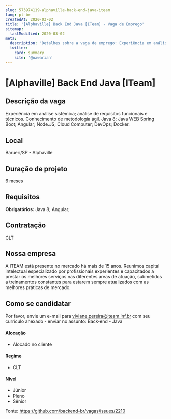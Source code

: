```yaml
---
slug: 573974119-alphaville-back-end-java-iteam
lang: pt-br
createdAt: 2020-03-02
title: '[Alphaville] Back End Java [ITeam] - Vaga de Emprego'
sitemap:
  lastModified: 2020-03-02
meta:
  description: 'Detalhes sobre a vaga de emprego: Experiência em análise sistêmica; análise de requisitos funcionais e técnicos. Conhecimento de metodologia ágil. Java 8; Java WEB Spring Boot; Angular; Node.JS; Cloud Computer; DevOps; Docker.'
  twitter:
    card: summary
    site: '@nawarian'
---
```


# [Alphaville] Back End Java [ITeam]

<!-- 
==================================================
POR FAVOR, SÓ POSTE SE A VAGA FOR PARA FRONT-END!

Não faça distinção de gênero no título da vaga.

Use: "Front-End Developer" ao invés de 
"Back-end Java" \o/

Exemplo: [Alphaville] Back End Java [ITeam]
==================================================
-->

## Descrição da vaga

Experiência em análise sistêmica; análise de requisitos funcionais e técnicos.
Conhecimento de metodologia ágil.
Java 8;
Java WEB Spring Boot;
Angular;
Node.JS;
Cloud Computer;
DevOps;
Docker.



## Local

Barueri/SP - Alphaville

## Duração de projeto

6 meses

## Requisitos

**Obrigatórios:**
Java 8;
Angular;


## Contratação

CLT

## Nossa empresa

A ITEAM está presente no mercado há mais de 15 anos. Reunimos capital intelectual especializado por profissionais experientes e capacitados a prestar os melhores serviços nas diferentes áreas de atuação, submetidos a treinamentos constantes para estarem sempre atualizados com as melhores práticas de mercado. 

## Como se candidatar

Por favor, envie um e-mail para viviane.pereira@iteam.inf.br com seu currículo anexado - enviar no assunto: Back-end - Java

#### Alocação
- Alocado no cliente

#### Regime

- CLT

#### Nível

- Júnior
- Pleno
- Sênior





Fonte: https://github.com/backend-br/vagas/issues/2210
